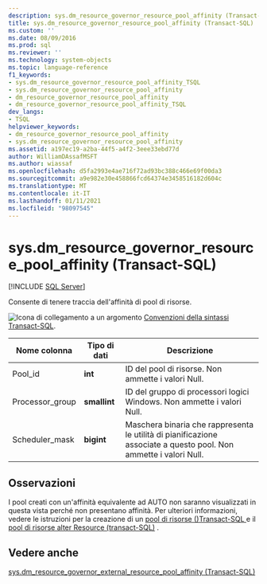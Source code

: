 ```yaml
---
description: sys.dm_resource_governor_resource_pool_affinity (Transact-SQL)
title: sys.dm_resource_governor_resource_pool_affinity (Transact-SQL) | Microsoft Docs
ms.custom: ''
ms.date: 08/09/2016
ms.prod: sql
ms.reviewer: ''
ms.technology: system-objects
ms.topic: language-reference
f1_keywords:
- sys.dm_resource_governor_resource_pool_affinity_TSQL
- sys.dm_resource_governor_resource_pool_affinity
- dm_resource_governor_resource_pool_affinity
- dm_resource_governor_resource_pool_affinity_TSQL
dev_langs:
- TSQL
helpviewer_keywords:
- dm_resource_governor_resource_pool_affinity
- sys.dm_resource_governor_resource_pool_affinity
ms.assetid: a197ec19-a2ba-44f5-a4f2-3eee33ebd77d
author: WilliamDAssafMSFT
ms.author: wiassaf
ms.openlocfilehash: d5fa2993e4ae716f72ad93bc388c466e69f00da3
ms.sourcegitcommit: a9e982e30e458866fcd64374e3458516182d604c
ms.translationtype: MT
ms.contentlocale: it-IT
ms.lasthandoff: 01/11/2021
ms.locfileid: "98097545"
---
```

# <a name="sysdm_resource_governor_resource_pool_affinity-transact-sql"></a>sys.dm_resource_governor_resource_pool_affinity (Transact-SQL)
[!INCLUDE [SQL Server](../../includes/applies-to-version/sqlserver.md)]

  Consente di tenere traccia dell'affinità di pool di risorse.  
  
 ![Icona di collegamento a un argomento](../../database-engine/configure-windows/media/topic-link.gif "Icona di collegamento a un argomento") [Convenzioni della sintassi Transact-SQL](../../t-sql/language-elements/transact-sql-syntax-conventions-transact-sql.md).  
  
|Nome colonna|Tipo di dati|Descrizione|  
|----------------|---------------|-----------------|  
|Pool_id|**int**|ID del pool di risorse. Non ammette i valori Null.|  
|Processor_group|**smallint**|ID del gruppo di processori logici Windows. Non ammette i valori Null.|  
|Scheduler_mask|**bigint**|Maschera binaria che rappresenta le utilità di pianificazione associate a questo pool. Non ammette i valori Null.|  
  
## <a name="remarks"></a>Osservazioni  
 I pool creati con un'affinità equivalente ad AUTO non saranno visualizzati in questa vista perché non presentano affinità. Per ulteriori informazioni, vedere le istruzioni per la creazione di un [pool di risorse &#40;&#41;Transact-SQL ](../../t-sql/statements/create-resource-pool-transact-sql.md) e il [pool di risorse alter Resource &#40;transact-SQL&#41;](../../t-sql/statements/alter-resource-pool-transact-sql.md) .  
  
## <a name="see-also"></a>Vedere anche  
 [sys.dm_resource_governor_external_resource_pool_affinity &#40;Transact-SQL&#41;](../../relational-databases/system-dynamic-management-views/sys-dm-resource-governor-external-resource-pool-affinity-transact-sql.md)  
  
  
